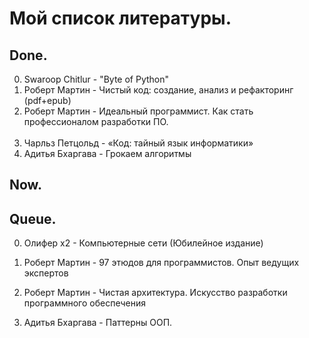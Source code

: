 # Мой список литературы.

## Done.
0. Swaroop Chitlur - "Byte of Python"
1. Роберт Мартин - Чистый код: создание, анализ и рефакторинг (pdf+epub)
2. Роберт Мартин - Идеальный программист. Как стать профессионалом разработки ПО.
<br><br>
4. Чарльз Петцольд - «Код: тайный язык информатики»
5. Адитья Бхаргава - Грокаем алгоритмы

## Now. 


## Queue.
0. Олифер х2 - Компьютерные сети (Юбилейное издание)


97. Роберт Мартин - 97 этюдов для программистов. Опыт ведущих экспертов
98. Роберт Мартин - Чистая архитектура. Искусство разработки программного обеспечения
99. Адитья Бхаргава - Паттерны ООП.
